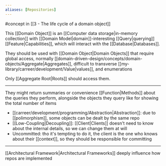 ```yaml
---
aliases: [Repositories]
---
```


#concept in [[3 - The life cycle of a domain object]]

This [[Domain Object]] is an [[Computer data storage|in-memory collection]] with [[Domain Model|domain]]-interesting [[Query|querying]] [[Feature|Capabilities]], which will interact with the [[Database|Databases]].

They should be used with [[Domain Object|Domain Objects]] that require global access, normally [[domain-driven-design/concepts/domain-objects/Aggregate|Aggregates]], difficult to transverse [[my-library/carreer/development/Value|values]], and enumerations

Only [[Aggregate Root|Roots]] should access them.

---

They might return summaries or convenience [[Function|Methods]] about the queries they perform, alongside the objects they query like for showing the total number of items

- [[carreer/development/programming/Abstraction|Abstraction]]: due to [[polimorphism]], some objects can be dealt by the same repo
- [[Low-Coupling|Decoupling]]: [[Client|Clients]] doesn't need to know about the internal details, so we can change them at will
- Uncommitted: tho it's tempting to do it, the client is the one who knows about their [[context]], so they should be responsible for committing

---

[[Architectural Framework|Architectural Frameworks]] deeply influence how repos are implemented
